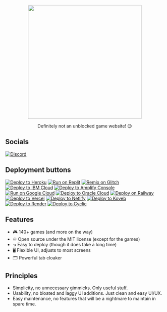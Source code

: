 <p align="center">
	<img width="360" height="360" src="assets/img/icon_fullsize.png">
</p>
<p align="center">Definitely not an unblocked game website! 😉</p>

## Socials

[![Discord](https://img.shields.io/badge/Discord-%235865F2.svg?style=for-the-badge&logo=discord&logoColor=white)](https://discord.gg/x34JUwP5WR)

## Deployment buttons

[![Deploy to Heroku](https://binbashbanana.github.io/deploy-buttons/buttons/remade/heroku.svg)](https://heroku.com/deploy/?template=https://github.com/metalfoxdev/juststudy-site/)
[![Run on Replit](https://binbashbanana.github.io/deploy-buttons/buttons/remade/replit.svg)](https://replit.com/github/metalfoxdev/juststudy-site)
[![Remix on Glitch](https://binbashbanana.github.io/deploy-buttons/buttons/remade/glitch.svg)](https://glitch.com/edit/#!/import/github/metalfoxdev/juststudy-site)
[![Deploy to IBM Cloud](https://binbashbanana.github.io/deploy-buttons/buttons/remade/ibmcloud.svg)](https://cloud.ibm.com/devops/setup/deploy?repository=https://github.com/metalfoxdev/juststudy-site/)
[![Deploy to Amplify Console](https://binbashbanana.github.io/deploy-buttons/buttons/remade/amplifyconsole.svg)](https://console.aws.amazon.com/amplify/home#/deploy?repo=https://github.com/metalfoxdev/juststudy-site/)
[![Run on Google Cloud](https://binbashbanana.github.io/deploy-buttons/buttons/remade/googlecloud.svg)](https://deploy.cloud.run/?git_repo=https://github.com/metalfoxdev/juststudy-site/)
[![Deploy to Oracle Cloud](https://binbashbanana.github.io/deploy-buttons/buttons/remade/oraclecloud.svg)](https://cloud.oracle.com/resourcemanager/stacks/create?zipUrl=https://github.com/metalfoxdev/juststudy-site/archive/refs/heads/main.zip)
[![Deploy on Railway](https://binbashbanana.github.io/deploy-buttons/buttons/remade/railway.svg)](https://railway.app/new/template?template=https://github.com/metalfoxdev/juststudy-site/)
[![Deploy to Vercel](https://binbashbanana.github.io/deploy-buttons/buttons/remade/vercel.svg)](https://vercel.com/new/clone?repository-url=https://github.com/metalfoxdev/juststudy-site/)
[![Deploy to Netlify](https://binbashbanana.github.io/deploy-buttons/buttons/remade/netlify.svg)](https://app.netlify.com/start/deploy?repository=https://github.com/metalfoxdev/juststudy-site/)
[![Deploy to Koyeb](https://binbashbanana.github.io/deploy-buttons/buttons/remade/koyeb.svg)](https://app.koyeb.com/deploy?type=git&repository=github.com/metalfoxdev/juststudy-site&branch=main&name=juststudy-site)
[![Deploy to Render](https://binbashbanana.github.io/deploy-buttons/buttons/remade/render.svg)](https://render.com/deploy?repo=https://github.com/metalfoxdev/juststudy-site/)
[![Deploy to Cyclic](https://binbashbanana.github.io/deploy-buttons/buttons/remade/cyclic.svg)](https://app.cyclic.sh/api/app/deploy/metalfoxdev/juststudy-site)

## Features
* 🎮 140+ games (and more on the way)
* ♾️ Open source under the MIT license (except for the games)
* ↘️ Easy to deploy (though it does take a long time)
* 🖥 Flexible UI, adjusts to most screens
* 🗂️ Powerful tab cloaker

## Principles
* Simplicity, no unnecessary gimmicks. Only useful stuff.
* Usability, no bloated and laggy UI additions. Just clean and easy UI/UX.
* Easy maintenance, no features that will be a nightmare to maintain in spare time.
